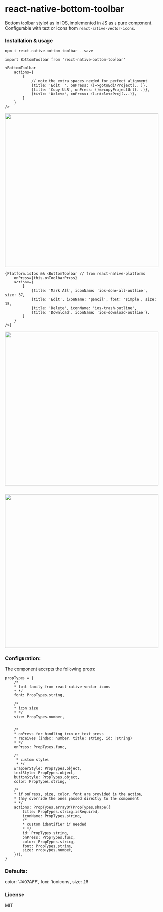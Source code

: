 # react-native-bottom-toolbar

Bottom toolbar styled as in iOS, implemented in JS as a pure component. Configurable with text or icons from `react-native-vector-icons`.


### Installation & usage

`npm i react-native-bottom-toolbar --save`

```
import BottomToolbar from 'react-native-bottom-toolbar'

<BottomToolbar
    actions={
        [
            // note the extra spaces needed for perfect alignment
            {title: 'Edit  ', onPress: ()=>gotoEditProject(...)}, 
            {title: 'Copy ULR', onPress: ()=>copyProjectUrl(...)},
            {title: 'Delete', onPress: ()=>deleteProj(...)},
        ]
    }
/>
```
<img src="https://raw.githubusercontent.com/vonovak/react-native-bottom-toolbar/master/one.png" width="500" />


```
{Platform.isIos && <BottomToolbar // from react-native-platforms 
    onPress={this.onToolbarPress}
    actions={
        [
            {title: 'Mark All', iconName: 'ios-done-all-outline', size: 37,
            {title: 'Edit', iconName: 'pencil', font: 'simple', size: 15,
            {title: 'Delete', iconName: 'ios-trash-outline',
            {title: 'Download', iconName: 'ios-download-outline'},
        ]
    }
/>}
```
<img src="https://raw.githubusercontent.com/vonovak/react-native-bottom-toolbar/master/two.png" width="500" />

```

```

<img src="https://raw.githubusercontent.com/vonovak/react-native-bottom-toolbar/master/three.png" width="500" />

### Configuration:

The component accepts the following props:

```
propTypes = {
    /*
    * font family from react-native-vector icons
    * */
    font: PropTypes.string,

    /*
    * icon size
    * */
    size: PropTypes.number,
    
    
    /*
    * onPress for handling icon or text press
    * receives (index: number, title: string, id: ?string)
    * */
    onPress: PropTypes.func,
    
    /*
     * custom styles
     * */
    wrapperStyle: PropTypes.object,
    textStyle: PropTypes.object,
    buttonStyle: PropTypes.object,
    color: PropTypes.string,

    /*
    * if onPress, size, color, font are provided in the action,
    * they override the ones passed directly to the component
    * */
    actions: PropTypes.arrayOf(PropTypes.shape({
        title: PropTypes.string.isRequired,
        iconName: PropTypes.string,
        /*
        * custom identifier if needed
        * */
        id: PropTypes.string,
        onPress: PropTypes.func,
        color: PropTypes.string,
        font: PropTypes.string,
        size: PropTypes.number,
    })),
}
```

### Defaults:

color: '#007AFF',
font: 'ionicons',
size: 25

### License
MIT
